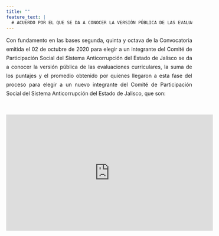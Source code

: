 ```yaml
---
title: ""
feature_text: |
  # ACUERDO POR EL QUE SE DA A CONOCER LA VERSIÓN PÚBLICA DE LAS EVALUACIONES CURRICULARES, LA SUMA DE LOS PUNTAJES Y EL PROMEDIO OBTENIDO POR QUIENES LLEGARON A ESTA FASE DEL PROCESO PARA ELEGIR A UN NUEVO INTEGRANTE DEL COMITÉ DE PARTICIPACIÓN SOCIAL DEL SISTEMA ANTICORRUPCIÓN DEL ESTADO DE JALISCO 
---
```

<div style="text-align:justify; line-height: 1.5rem"><span>Con fundamento en las bases segunda, quinta y octava de la Convocatoria emitida el 02 de octubre de 2020 para elegir a un integrante del Comité de Participación Social del Sistema Anticorrupción del Estado de Jalisco se da a conocer la versión pública de las evaluaciones curriculares, la suma de los puntajes y el promedio obtenido por quienes llegaron a esta fase del proceso para elegir a un nuevo integrante del Comité de Participación Social del Sistema Anticorrupción del Estado de Jalisco, que son: 
</span></div>
<p></p>
<p>&nbsp;</p>
<iframe width="560" height="315" src="https://www.youtube.com/embed/CmKOKFF_-ZY" frameborder="0" allow="accelerometer; autoplay; clipboard-write; encrypted-media; gyroscope; picture-in-picture" allowfullscreen></iframe>
